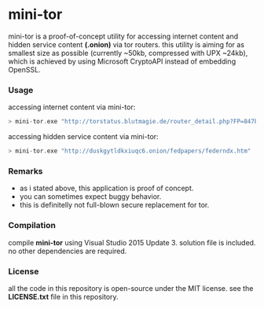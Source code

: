 # mini-tor

mini-tor is a proof-of-concept utility for accessing internet content and hidden service content **(.onion)** via tor routers. this utility is aiming for as smallest size as possible (currently ~50kb, compressed with UPX ~24kb), which is achieved by using Microsoft CryptoAPI instead of embedding OpenSSL.

### Usage

accessing internet content via mini-tor:
```c
> mini-tor.exe "http://torstatus.blutmagie.de/router_detail.php?FP=847b1f850344d7876491a54892f904934e4eb85d"
```
accessing hidden service content via mini-tor:

```c
> mini-tor.exe "http://duskgytldkxiuqc6.onion/fedpapers/federndx.htm"
```

### Remarks

* as i stated above, this application is proof of concept.
* you can sometimes expect buggy behavior.
* this is definitelly not full-blown secure replacement for tor. 

### Compilation

compile **mini-tor** using Visual Studio 2015 Update 3. solution file is included. no other dependencies are required.


### License

all the code in this repository is open-source under the MIT license. see the **LICENSE.txt** file in this repository.
